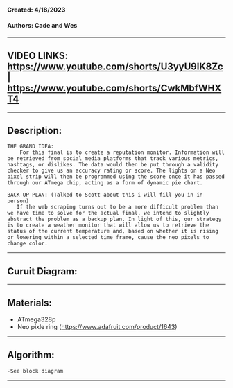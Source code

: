 ####  Created: 4/18/2023
####  Authors: Cade and Wes
---
## VIDEO LINKS: https://www.youtube.com/shorts/U3yyU9lK8Zc | https://www.youtube.com/shorts/CwkMbfWHXT4
---
## Description:
    THE GRAND IDEA: 
        For this final is to create a reputation monitor. Information will be retrieved from social media platforms that track various metrics, hashtags, or dislikes. The data would then be put through a validity checker to give us an accuracy rating or score. The lights on a Neo pixel strip will then be programmed using the score once it has passed through our ATmega chip, acting as a form of dynamic pie chart.

    BACK UP PLAN: (Talked to Scott about this i will fill you in in person)
       If the web scraping turns out to be a more difficult problem than we have time to solve for the actual final, we intend to slightly abstract the problem as a backup plan. In light of this, our strategy is to create a weather monitor that will allow us to retrieve the status of the current temperature and, based on whether it is rising or lowering within a selected time frame, cause the neo pixels to change color.
---
## Curuit Diagram:
    
---
## Materials:
  - ATmega328p
  - Neo pixle ring (https://www.adafruit.com/product/1643)

---
## Algorithm:
    -See block diagram
---